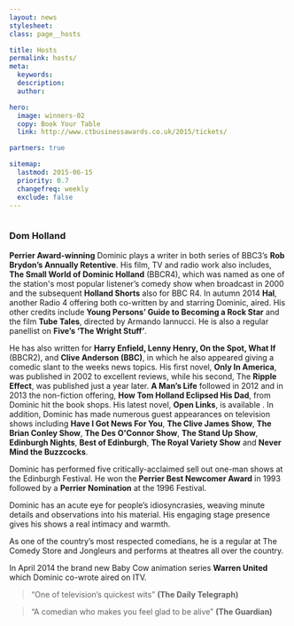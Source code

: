 ```yaml
---
layout: news
stylesheet:
class: page__hosts

title: Hosts
permalink: hosts/
meta:
  keywords:
  description:
  author:

hero:
  image: winners-02
  copy: Book Your Table
  link: http://www.ctbusinessawards.co.uk/2015/tickets/

partners: true

sitemap:
  lastmod: 2015-06-15
  priority: 0.7
  changefreq: weekly
  exclude: false
---
```


<img class="alignright sizemedium image" src="{{ site.media }}/hosts/host_dom-holland.jpg" alt="">

### Dom Holland

**Perrier Award-winning** Dominic plays a writer in both series of BBC3&rsquo;s **Rob Brydon&rsquo;s Annually Retentive**. His film, TV and radio work also includes, **The Small World of Dominic Holland** (BBCR4), which was named as one of the station's most popular listener&rsquo;s comedy show when broadcast in 2000 and the subsequent **Holland Shorts** also for BBC R4. In autumn 2014 **Hal**, another Radio 4 offering both co-written by and starring Dominic, aired.  His other credits include **Young Persons&rsquo; Guide to Becoming a Rock Star** and the film **Tube Tales**, directed by Armando Iannucci. He is also a regular panellist on **Five&rsquo;s &lsquo;The Wright Stuff&rsquo;**.

He has also written for **Harry Enfield, Lenny Henry, On the Spot, What If** (BBCR2), and **Clive Anderson (BBC)**, in which he also appeared giving a comedic slant to the weeks news topics. His first novel, **Only In America**, was published in 2002 to excellent reviews,  while his second, The **Ripple Effect**, was published just a year later. **A Man&rsquo;s Life** followed in 2012 and in 2013 the non-fiction offering, **How Tom Holland Eclipsed His Dad**, from Dominic hit the book shops.  His latest novel, **Open Links**, is available . In addition, Dominic has made numerous guest appearances on television shows including **Have I Got News For You**, **The Clive James Show**, **The Brian Conley Show**, **The Des O'Connor Show**, **The Stand Up Show**, **Edinburgh Nights**, **Best of Edinburgh**, **The Royal Variety Show** and **Never Mind the Buzzcocks**.

Dominic has performed five critically-acclaimed sell out one-man shows at the Edinburgh Festival. He won the **Perrier Best Newcomer Award** in 1993 followed by a **Perrier Nomination** at the 1996 Festival.

Dominic has an acute eye for people&rsquo;s idiosyncrasies, weaving minute details and observations into his material. His engaging stage presence gives his shows a real intimacy and warmth.

As one of the country&rsquo;s most respected comedians, he is a regular at The Comedy Store and Jongleurs and performs at theatres all over the country.

In April 2014 the brand new Baby Cow animation series **Warren United** which Dominic co-wrote aired on ITV.

> &ldquo;One of television&rsquo;s quickest wits&rdquo;
> **(The Daily Telegraph)**

> &ldquo;A comedian who makes you feel glad to be alive&rdquo;
> **(The Guardian)**
